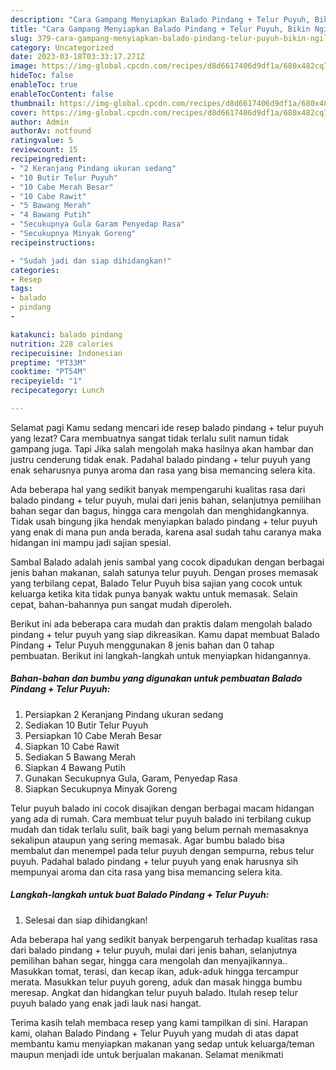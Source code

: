 ```yaml
---
description: "Cara Gampang Menyiapkan Balado Pindang + Telur Puyuh, Bikin Ngiler"
title: "Cara Gampang Menyiapkan Balado Pindang + Telur Puyuh, Bikin Ngiler"
slug: 379-cara-gampang-menyiapkan-balado-pindang-telur-puyuh-bikin-ngiler
category: Uncategorized
date: 2023-03-18T03:33:17.271Z
image: https://img-global.cpcdn.com/recipes/d8d6617406d9df1a/680x482cq70/balado-pindang-telur-puyuh-foto-resep-utama.jpg
hideToc: false
enableToc: true
enableTocContent: false
thumbnail: https://img-global.cpcdn.com/recipes/d8d6617406d9df1a/680x482cq70/balado-pindang-telur-puyuh-foto-resep-utama.jpg
cover: https://img-global.cpcdn.com/recipes/d8d6617406d9df1a/680x482cq70/balado-pindang-telur-puyuh-foto-resep-utama.jpg
author: Admin
authorAv: notfound
ratingvalue: 5
reviewcount: 15
recipeingredient:
- "2 Keranjang Pindang ukuran sedang"
- "10 Butir Telur Puyuh"
- "10 Cabe Merah Besar"
- "10 Cabe Rawit"
- "5 Bawang Merah"
- "4 Bawang Putih"
- "Secukupnya Gula Garam Penyedap Rasa"
- "Secukupnya Minyak Goreng"
recipeinstructions:

- "Sudah jadi dan siap dihidangkan!"
categories:
- Resep
tags:
- balado
- pindang
- 

katakunci: balado pindang  
nutrition: 228 calories
recipecuisine: Indonesian
preptime: "PT33M"
cooktime: "PT54M"
recipeyield: "1"
recipecategory: Lunch

---
```



Selamat pagi Kamu sedang mencari ide resep balado pindang + telur puyuh yang lezat? Cara membuatnya sangat tidak terlalu sulit namun tidak gampang juga. Tapi Jika salah mengolah maka hasilnya akan hambar dan justru cenderung tidak enak. Padahal balado pindang + telur puyuh yang enak seharusnya punya aroma dan rasa yang bisa memancing selera kita.


Ada beberapa hal yang sedikit banyak mempengaruhi kualitas rasa dari balado pindang + telur puyuh, mulai dari jenis bahan, selanjutnya pemilihan bahan segar dan bagus, hingga cara mengolah dan menghidangkannya. Tidak usah bingung jika hendak menyiapkan balado pindang + telur puyuh yang enak di mana pun anda berada, karena asal sudah tahu caranya maka hidangan ini mampu jadi sajian spesial.

Sambal Balado adalah jenis sambal yang cocok dipadukan dengan berbagai jenis bahan makanan, salah satunya telur puyuh. Dengan proses memasak yang terbilang cepat, Balado Telur Puyuh bisa sajian yang cocok untuk keluarga ketika kita tidak punya banyak waktu untuk memasak. Selain cepat, bahan-bahannya pun sangat mudah diperoleh.


Berikut ini ada beberapa cara mudah dan praktis dalam mengolah balado pindang + telur puyuh yang siap dikreasikan. Kamu dapat membuat Balado Pindang + Telur Puyuh menggunakan 8 jenis bahan dan 0 tahap pembuatan. Berikut ini langkah-langkah untuk menyiapkan hidangannya.

<!--inarticleads1-->

##### Bahan-bahan dan bumbu yang digunakan untuk pembuatan Balado Pindang + Telur Puyuh:

1. Persiapkan 2 Keranjang Pindang ukuran sedang
1. Sediakan 10 Butir Telur Puyuh
1. Persiapkan 10 Cabe Merah Besar
1. Siapkan 10 Cabe Rawit
1. Sediakan 5 Bawang Merah
1. Siapkan 4 Bawang Putih
1. Gunakan Secukupnya Gula, Garam, Penyedap Rasa
1. Siapkan Secukupnya Minyak Goreng


Telur puyuh balado ini cocok disajikan dengan berbagai macam hidangan yang ada di rumah. Cara membuat telur puyuh balado ini terbilang cukup mudah dan tidak terlalu sulit, baik bagi yang belum pernah memasaknya sekalipun ataupun yang sering memasak. Agar bumbu balado bisa membalut dan menempel pada telur puyuh dengan sempurna, rebus telur puyuh. Padahal balado pindang + telur puyuh yang enak harusnya sih mempunyai aroma dan cita rasa yang bisa memancing selera kita. 

<!--inarticleads2-->

##### Langkah-langkah untuk buat Balado Pindang + Telur Puyuh:


1. Selesai dan siap dihidangkan!

Ada beberapa hal yang sedikit banyak berpengaruh terhadap kualitas rasa dari balado pindang + telur puyuh, mulai dari jenis bahan, selanjutnya pemilihan bahan segar, hingga cara mengolah dan menyajikannya.. Masukkan tomat, terasi, dan kecap ikan, aduk-aduk hingga tercampur merata. Masukkan telur puyuh goreng, aduk dan masak hingga bumbu meresap. Angkat dan hidangkan telur puyuh balado. Itulah resep telur puyuh balado yang enak jadi lauk nasi hangat. 

Terima kasih telah membaca resep yang kami tampilkan di sini. Harapan kami, olahan Balado Pindang + Telur Puyuh yang mudah di atas dapat membantu kamu menyiapkan makanan yang sedap untuk keluarga/teman maupun menjadi ide untuk berjualan makanan. Selamat menikmati
